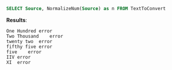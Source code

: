 ``` SQL
SELECT Source, NormalizeNum(Source) as n FROM TextToConvert
```
**Results**:
```
One Hundred	error
Two Thousand	error
twenty two	error
fifthy five	error
five	error
IIV	error
XI	error

```
